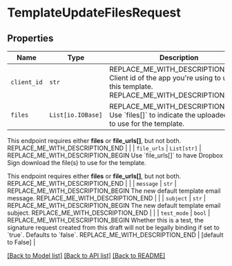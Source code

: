 # TemplateUpdateFilesRequest



## Properties
Name | Type | Description | Notes
------------ | ------------- | ------------- | -------------
| `client_id` | ```str``` | REPLACE_ME_WITH_DESCRIPTION_BEGIN Client id of the app you&#39;re using to update this template. REPLACE_ME_WITH_DESCRIPTION_END |  |
| `files` | ```List[io.IOBase]``` | REPLACE_ME_WITH_DESCRIPTION_BEGIN Use &#x60;files[]&#x60; to indicate the uploaded file(s) to use for the template.

This endpoint requires either **files** or **file_urls[]**, but not both. REPLACE_ME_WITH_DESCRIPTION_END |  |
| `file_urls` | ```List[str]``` | REPLACE_ME_WITH_DESCRIPTION_BEGIN Use &#x60;file_urls[]&#x60; to have Dropbox Sign download the file(s) to use for the template.

This endpoint requires either **files** or **file_urls[]**, but not both. REPLACE_ME_WITH_DESCRIPTION_END |  |
| `message` | ```str``` | REPLACE_ME_WITH_DESCRIPTION_BEGIN The new default template email message. REPLACE_ME_WITH_DESCRIPTION_END |  |
| `subject` | ```str``` | REPLACE_ME_WITH_DESCRIPTION_BEGIN The new default template email subject. REPLACE_ME_WITH_DESCRIPTION_END |  |
| `test_mode` | ```bool``` | REPLACE_ME_WITH_DESCRIPTION_BEGIN Whether this is a test, the signature request created from this draft will not be legally binding if set to &#x60;true&#x60;. Defaults to &#x60;false&#x60;. REPLACE_ME_WITH_DESCRIPTION_END |  [default to False] |

[[Back to Model list]](../README.md#documentation-for-models) [[Back to API list]](../README.md#documentation-for-api-endpoints) [[Back to README]](../README.md)

